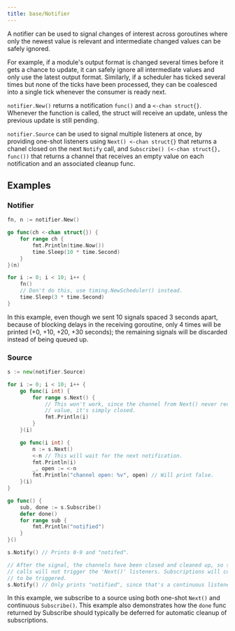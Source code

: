 ```yaml
---
title: base/Notifier
---
```


A notifier can be used to signal changes of interest across goroutines where only the newest value
is relevant and intermediate changed values can be safely ignored.

For example, if a module's output format is changed several times before it gets a chance to update,
it can safely ignore all intermediate values and only use the latest output format. Similarly, if a
scheduler has ticked several times but none of the ticks have been processed, they can be coalesced
into a single tick whenever the consumer is ready next.

`notifier.New()` returns a notification `func()` and a `<-chan struct{}`. Whenever the function is
called, the struct will receive an update, unless the previous update is still pending.

`notifier.Source` can be used to signal multiple listeners at once, by providing one-shot listeners
using `Next() <-chan struct{}` that returns a chanel closed on the next `Notify` call, and
`Subscribe() (<-chan struct{}, func())` that returns a channel that receives an empty value on each
notification and an associated cleanup func.

## Examples

### Notifier
```go
fn, n := notifier.New()

go func(ch <-chan struct{}) {
	for range ch {
		fmt.Println(time.Now())
		time.Sleep(10 * time.Second)
	}
}(n)

for i := 0; i < 10; i++ {
	fn()
	// Don't do this, use timing.NewScheduler() instead.
	time.Sleep(3 * time.Second)
}
```

In this example, even though we sent 10 signals spaced 3 seconds apart, because of blocking delays
in the receiving goroutine, only 4 times will be printed (+0, +10, +20, +30 seconds); the remaining
signals will be discarded instead of being queued up.

### Source
```go
s := new(notifier.Source)

for i := 0; i < 10; i++ {
	go func(i int) {
		for range s.Next() {
			// This won't work, since the channel from Next() never receives a
			// value, it's simply closed.
			fmt.Println(i)
		}
	}(i)

	go func(i int) {
		n := s.Next()
		<-n // This will wait for the next notification.
		fmt.Println(i)
		_, open := <-n
		fmt.Println("channel open: %v", open) // Will print false.
	}(i)
}

go func() {
	sub, done := s.Subscribe()
	defer done()
	for range sub {
		fmt.Println("notified")
	}
}()

s.Notify() // Prints 0-9 and "notifed".

// After the signal, the channels have been closed and cleaned up, so subsequent
// calls will not trigger the 'Next()' listeners. Subscriptions will continue
// to be triggered.
s.Notify() // Only prints "notified", since that's a continuous listener.
```

In this example, we subscribe to a source using both one-shot `Next()` and continuous `Subscribe()`.
This example also demonstrates how the `done` func returned by Subscribe should typically be
deferred for automatic cleanup of subscriptions.

